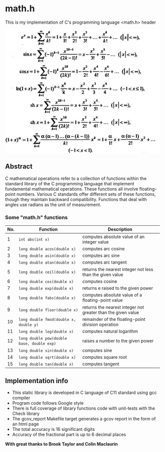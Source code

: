 # math.h

This is my implementation of C's programming language <math.h> header

![taylor](misc/taylor.png)

## Abstract

C mathematical operations refer to a collection of functions within the standard library of the C programming language that implement fundamental mathematical operations. These functions all involve floating-point numbers. Various C standards offer different sets of these functions, though they maintain backward compatibility. Functions that deal with angles use radians as the unit of measurement.


### Some "math.h" functions

| No. | Function | Description |
| --- | -------- | ----------- |
| 1 | `int abs(int x)` | computes absolute value of an integer value |
| 2 | `long double acos(double x)` | computes arc cosine |
| 3 | `long double asin(double x)` | computes arc sine |
| 4 | `long double atan(double x)` | computes arc tangent |
| 5 | `long double ceil(double x)` | returns the nearest integer not less than the given value |
| 6 | `long double cos(double x)` | computes cosine |
| 7 | `long double exp(double x)` | returns e raised to the given power |
| 8 | `long double fabs(double x)` | computes absolute value of a floating-point value |
| 9 | `long double floor(double x)` | returns the nearest integer not greater than the given value |
| 10 | `long double fmod(double x, double y)` | remainder of the floating-point division operation |
| 11 | `long double log(double x)` | computes natural logarithm |
| 12 | `long double pow(double base, double exp)` | raises a number to the given power |
| 13 | `long double sin(double x)` | computes sine |
| 14 | `long double sqrt(double x)` | computes square root |
| 15 | `long double tan(double x)` | computes tangent |  


## Implementation info

- This static library is developed in C language of C11 standard using gcc compiler
- Program code follows Google style
- There is full coverage of library functions code with unit-tests with the Check library
- The gcov_report Makefile target generates a gcov report in the form of an html page
- The total accuracy is 16 significant digits
- Accuracy of the fractional part is up to 6 decimal places

**With great thanks to Brook Taylor and Colin Maclaurin**